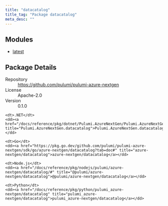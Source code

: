 ```yaml
---
title: "datacatalog"
title_tag: "Package datacatalog"
meta_desc: ""
---
```


<!-- WARNING: this file was generated by Pulumi Docs Generator. -->
<!-- Do not edit by hand unless you're certain you know what you are doing! -->



<h2 id="modules">Modules</h2>
<ul class="api">
    <li><a href="latest/" title="latest"><span class="symbol module"></span>latest</a></li>
</ul>

<h2 id="package-details">Package Details</h2>
<dl class="package-details">
	<dt>Repository</dt>
	<dd><a href="https://github.com/pulumi/pulumi-azure-nextgen">https://github.com/pulumi/pulumi-azure-nextgen</a></dd>
	<dt>License</dt>
	<dd>Apache-2.0</dd>
	<dt>Version</dt>
	<dd>0.1.0</dd>
</dl>



<dl class="tabular">

    <dt>.NET</dt>
    <dd><a href="/docs/reference/pkg/dotnet/Pulumi.AzureNextGen/Pulumi.AzureNextGen.datacatalog.html" title="Pulumi.AzureNextGen.datacatalog">Pulumi.AzureNextGen.datacatalog</a></dd>

    <dt>Go</dt>
    <dd><a href="https://pkg.go.dev/github.com/pulumi/pulumi-azure-nextgen/sdk/go/azure-nextgen/datacatalog?tab=doc#" title="azure-nextgen/datacatalog">azure-nextgen/datacatalog</a></dd>

    <dt>Node.js</dt>
    <dd><a href="/docs/reference/pkg/nodejs/pulumi/azure-nextgen/datacatalog/#" title="@pulumi/azure-nextgen/datacatalog">@pulumi/azure-nextgen/datacatalog</a></dd>

    <dt>Python</dt>
    <dd><a href="/docs/reference/pkg/python/pulumi_azure-nextgen/datacatalog" title="pulumi_azure-nextgen/datacatalog">pulumi_azure-nextgen/datacatalog</a></dd>

</dl>

